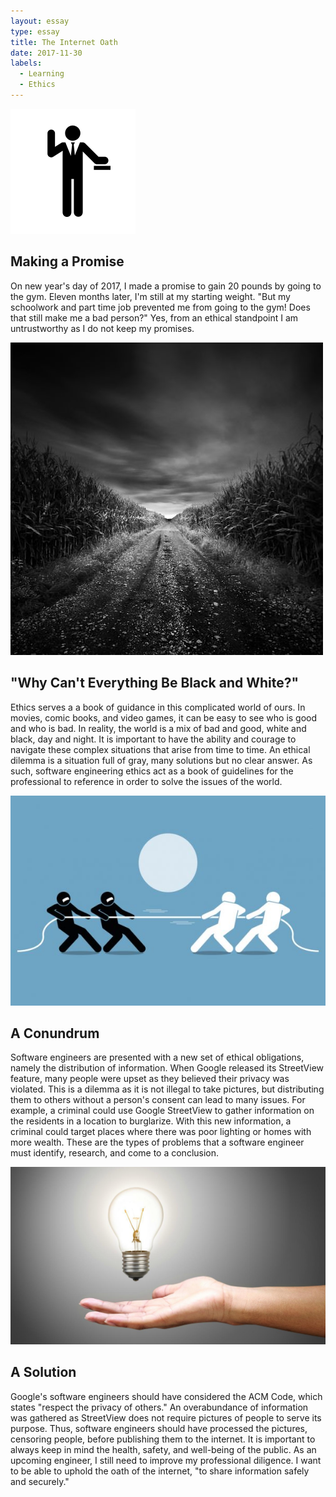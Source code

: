 ```yaml
---
layout: essay
type: essay
title: The Internet Oath
date: 2017-11-30
labels:
  - Learning
  - Ethics
---
```


<img class="ui tiny left circular floated image" src="../images/oath.png">

## Making a Promise

On new year's day of 2017, I made a promise to gain 20 pounds by going to the gym. Eleven months later, I'm still at my starting weight. "But my schoolwork and part time job prevented me from going to the gym! Does that still make me a bad person?" Yes, from an ethical standpoint I am untrustworthy as I do not keep my promises.

<img class="ui tiny left circular floated image" src="../images/black.jpg">

## "Why Can't Everything Be Black and White?"

Ethics serves a a book of guidance in this complicated world of ours. In movies, comic books, and video games, it can be easy to see who is good and who is bad. In reality, the world is a mix of bad and good, white and black, day and night. It is important to have the ability and courage to navigate these complex situations that arise from time to time. An ethical dilemma is a situation full of gray, many solutions but no clear answer. As such, software engineering ethics act as a book of guidelines for the professional to reference in order to solve the issues of the world.

<img class="ui tiny left circular floated image" src="../images/dilemma.jpg">

## A Conundrum

Software engineers are presented with a new set of ethical obligations, namely the distribution of information. When Google released its StreetView feature, many people were upset as they believed their privacy was violated. This is a dilemma as it is not illegal to take pictures, but distributing them to others without a person's consent can lead to many issues. For example, a criminal could use Google StreetView to gather information on the residents in a location to burglarize. With this new information, a criminal could target places where there was poor lighting or homes with more wealth. These are the types of problems that a software engineer must identify, research, and come to a conclusion.

<img class="ui tiny left circular floated image" src="../images/solution.jpg">

## A Solution
Google's software engineers should have considered the ACM Code, which states "respect the privacy of others." An overabundance of information was gathered as StreetView does not require pictures of people to serve its purpose. Thus, software engineers should have processed the pictures, censoring people, before publishing them to the internet. It is important to always keep in mind the health, safety, and well-being of the public. As an upcoming engineer, I still need to improve my professional diligence. I want to be able to uphold the oath of the internet, "to share information safely and securely."
